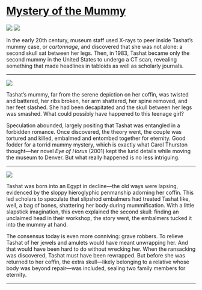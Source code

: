 # [Mystery of the Mummy](http://artsmia.github.io/griot/#/stories/236)

![](http://cdn.dx.artsmia.org/thumbs/tn_mia_2022753.jpg)
![](http://cdn.dx.artsmia.org/thumbs/tn_.jpg)

In the early 20th century, museum staff used X-rays to peer inside Tashat’s mummy case, or *cartonnage*, and discovered that she was not alone: a second skull sat between her legs. Then, in 1983, Tashat became only the second mummy in the United States to undergo a CT scan, revealing something that made headlines in tabloids as well as scholarly journals.

---

![](http://cdn.dx.artsmia.org/thumbs/tn_mia_6010283.jpg)

Tashat’s mummy, far from the serene depiction on her coffin, was twisted and battered, her ribs broken, her arm shattered, her spine removed, and her feet slashed. She had been decapitated and the skull between her legs was smashed. What could possibly have happened to this teenage girl?

Speculation abounded, largely positing that Tashat was entangled in a forbidden romance. Once discovered, the theory went, the couple was tortured and killed, embalmed and entombed together for eternity. Good fodder for a torrid mummy mystery, which is exactly what Carol Thurston thought—her novel *Eye of Horus* (2001) kept the lurid details while moving the museum to Denver. But what really happened is no less intriguing.

---

![](http://cdn.dx.artsmia.org/thumbs/tn_mia_6010345.jpg)

Tashat was born into an Egypt in decline—the old ways were lapsing, evidenced by the sloppy hieroglyphic penmanship adorning her coffin. This led scholars to speculate that slipshod embalmers had treated Tashat like, well, a bag of bones, shattering her body during mummification. With a little slapstick imagination, this even explained the second skull: finding an unclaimed head in their workshop, the story went, the embalmers tucked it into the mummy at hand.

The consensus today is even more conniving: grave robbers. To relieve Tashat of her jewels and amulets would have meant unwrapping her. And that would have been hard to do without wrecking her. When the ransacking was discovered, Tashat must have been rewrapped. But before she was returned to her coffin, the extra skull—likely belonging to a relative whose body was beyond repair—was included, sealing two family members for eternity.

---
